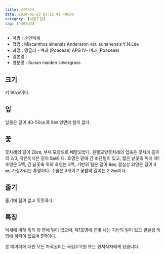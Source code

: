 ```yaml
---
title: 순안억새
date: 2024-05-20 03:11:41 +0800
category: [식물도감]
tag: [식물도감]
---
```




- 국명 : 순안억새
- 학명 : Miscanthus sinensis Andersson var. sunanensis Y.N.Lee
- 과명 : 앵글러 - 벼과 (Poaceae) APG Ⅳ- 벼과 (Poaceae)
- 일본명 : 
- 영문명 : Sunan maiden silvergrass


## 크기
키 90㎝이다.
## 잎
잎몸은 길이 40-50㎝,폭 8㎜ 양면에 털이 없다.
## 꽃
꽃차례의 길이 28㎝, 부채 모양으로 배열되었다. 원뿔모양꽃차례의 엽축은 꽃차례 길이의 2/3, 작은이삭은 길이 5㎜이다. 호영은 밑에 긴 비단털이 있고, 짧은 낱꽃축 위에 제1호영은 5맥, 긴 낱꽃축 위의 호영는 3맥, 기반의 털은 길이 8㎜, 결실성 외영은 길이 4㎜, 가장자리는 투명하다. 수술은 3개이고 꽃밥의 길이는 2.2㎜이다.
## 줄기
줄기에 털이 없고 밋밋하다.
## 특징
억새에 비해 잎의 양 면에 털이 없으며, 제1호영에 은빛 나는 기반의 털이 있고 결실성 외영에 까락이 없으며 5맥이다.






본 데이터에 대한 모든 저작권리는 국립수목원 또는 원저작자에게 있습니다.
